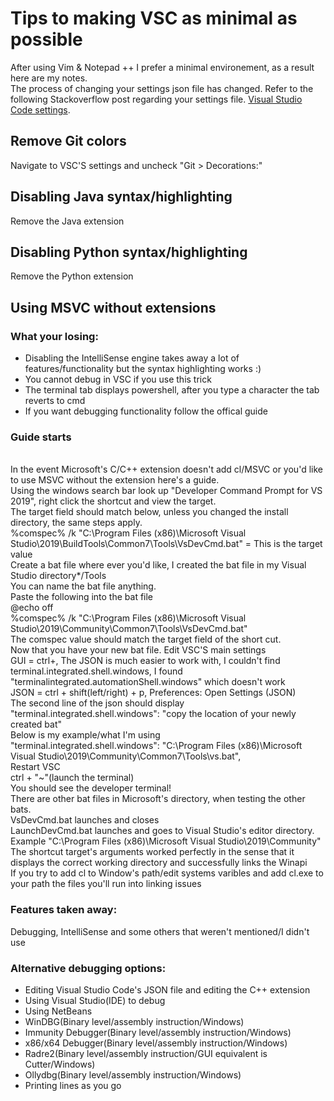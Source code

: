 # Tips to making VSC as minimal as possible
After using Vim & Notepad ++ I prefer a minimal environement, as a result here are my notes.
<br>The process of changing your settings json file has changed. Refer to the following Stackoverflow post regarding your settings file. [Visual Studio Code settings](https://stackoverflow.com/questions/34977789/cannot-change-visual-studio-code-settings).
## Remove Git colors
Navigate to VSC'S settings and uncheck "Git > Decorations:"
## Disabling Java syntax/highlighting
Remove the Java extension
## Disabling Python syntax/highlighting
Remove the Python extension
 ## Using MSVC without extensions
 ### What your losing:
 * Disabling the IntelliSense engine takes away a lot of features/functionality but the syntax    highlighting works :)
 * You cannot debug in VSC if you use this trick
 * The terminal tab displays powershell, after you type a character the tab reverts to cmd
 * If you want debugging functionality follow the offical guide
 ### Guide starts
<br>In the event Microsoft's C/C++ extension doesn't add cl/MSVC or you'd like to use MSVC without the extension here's a guide.
<br>Using the windows search bar look up "Developer Command Prompt for VS 2019", right click the shortcut and view the target.
<br>The target field should match below, unless you changed the install directory, the same steps apply.
<br>%comspec% /k "C:\Program Files (x86)\Microsoft Visual Studio\2019\BuildTools\Common7\Tools\VsDevCmd.bat" = This is the target value
<br>Create a bat file where ever you'd like, I created the bat file in my Visual Studio directory*/Tools
<br>You can name the bat file anything.
<br>Paste the following into the bat file
<br>@echo off
<br>%comspec% /k "C:\Program Files (x86)\Microsoft Visual Studio\2019\Community\Common7\Tools\VsDevCmd.bat"
<br>The comspec value should match the target field of the short cut.
<br>Now that you have your new bat file. Edit VSC'S main settings
<br>GUI = ctrl+, The JSON is much easier to work with, I couldn't find terminal.integrated.shell.windows, I found "terminalintegrated.automationShell.windows" which doesn't work
<br>JSON = ctrl + shift(left/right) + p, Preferences: Open Settings (JSON)
<br>The second line of the json should display "terminal.integrated.shell.windows": "copy the location of your newly created bat"
<br>Below is my example/what I'm using
<br>"terminal.integrated.shell.windows": "C:\\Program Files (x86)\\Microsoft Visual Studio\\2019\\Community\\Common7\\Tools\\vs.bat",
<br>Restart VSC
<br>ctrl + "~"(launch the terminal)
<br>You should see the developer terminal!
<br>There are other bat files in Microsoft's directory, when testing the other bats.
<br>VsDevCmd.bat launches and closes
<br>LaunchDevCmd.bat launches and goes to Visual Studio's editor directory. Example "C:\Program Files (x86)\Microsoft Visual Studio\2019\Community"
<br>The shortcut target's arguments worked perfectly in the sense that it displays the correct working directory and successfully links the Winapi
<br>If you try to add cl to Window's path/edit systems varibles and add cl.exe to your path the files you'll run into linking issues
### Features taken away:
Debugging, IntelliSense and some others that weren't mentioned/I didn't use 
### Alternative debugging options:
* Editing Visual Studio Code's JSON file and editing the C++ extension 
* Using Visual Studio(IDE) to debug
* Using NetBeans
* WinDBG(Binary level/assembly instruction/Windows)
* Immunity Debugger(Binary level/assembly instruction/Windows)
* x86/x64 Debugger(Binary level/assembly instruction/Windows)
* Radre2(Binary level/assembly instruction/GUI equivalent is Cutter/Windows)
* Ollydbg(Binary level/assembly instruction/Windows)
* Printing lines as you go
